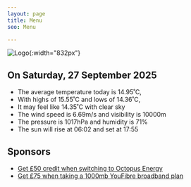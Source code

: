 ```yaml
---
layout: page
title: Menu
seo: Menu

---
```


![Logo](/images/logo.jpg){:width="832px"}

<!-- weather_marker starts -->
## On Saturday, 27 September 2025

- The average temperature today is 14.95˚C,
- With highs of 15.55˚C and lows of 14.36˚C,
- It may feel like 14.35˚C with clear sky
- The wind speed is 6.69m/s and visibility is 10000m
- The pressure is 1017hPa and humidity is 71%
- The sun will rise at 06:02 and set at 17:55

<!-- weather_marker ends -->

## Sponsors

- [Get £50 credit when switching to Octopus Energy](https://bit.ly/3oD1nnS)
- [Get £75 when taking a 1000mb YouFibre broadband plan](https://aklam.io/91zWhU?)
